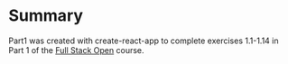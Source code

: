 # Summary

Part1 was created with create-react-app to complete exercises 1.1-1.14 in Part 1 of the [Full Stack Open](https://fullstackopen.com/en/) course.